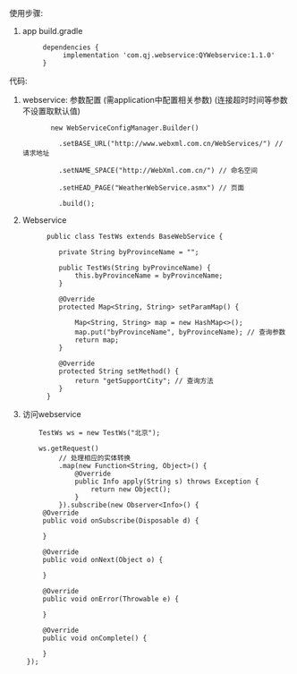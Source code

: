 使用步骤:

1. app build.gradle 

            dependencies {
                 implementation 'com.qj.webservice:QYWebservice:1.1.0'
            }
            

代码:

1. webservice: 参数配置 (需application中配置相关参数) (连接超时时间等参数不设置取默认值)

              new WebServiceConfigManager.Builder()
   
                .setBASE_URL("http://www.webxml.com.cn/WebServices/") // 请求地址
                
                .setNAME_SPACE("http://WebXml.com.cn/") // 命名空间
                
                .setHEAD_PAGE("WeatherWebService.asmx") // 页面
                
                .build();

2. Webservice


             public class TestWs extends BaseWebService {

                private String byProvinceName = "";

                public TestWs(String byProvinceName) {
                    this.byProvinceName = byProvinceName;
                }

                @Override
                protected Map<String, String> setParamMap() {

                    Map<String, String> map = new HashMap<>();
                    map.put("byProvinceName", byProvinceName); // 查询参数
                    return map;
                }

                @Override
                protected String setMethod() {
                    return "getSupportCity"; // 查询方法
                }
             }

3. 访问webservice

           TestWs ws = new TestWs("北京");

           ws.getRequest()
                // 处理相应的实体转换 
                .map(new Function<String, Object>() {
                    @Override
                    public Info apply(String s) throws Exception {
                        return new Object();
                    }
                }).subscribe(new Observer<Info>() {
            @Override
            public void onSubscribe(Disposable d) {
               
            }

            @Override
            public void onNext(Object o) {
               
            }

            @Override
            public void onError(Throwable e) {
                
            }

            @Override
            public void onComplete() {
                
            }
        });
